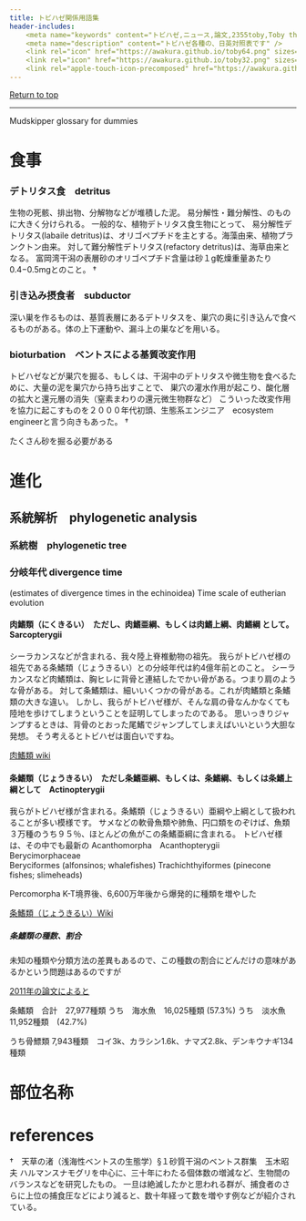 ```yaml
---
title: トビハゼ関係用語集
header-includes:
	<meta name="keywords" content="トビハゼ,ニュース,論文,2355toby,Toby the mudskipper,P Modestus" />
	<meta name="description" content="トビハゼ各種の、日英対照表です" />
	<link rel="icon" href="https://awakura.github.io/toby64.png" sizes="64x64" type="image/png" /> 
	<link rel="icon" href="https://awakura.github.io/toby32.png" sizes="32x32" type="image/png" />  
	<link rel="apple-touch-icon-precomposed" href="https://awakura.github.io/toby150.png" />
---
```


[Return to top](https://awakura.github.io/)

___


Mudskipper glossary for dummies

# 食事


### デトリタス食　detritus

生物の死骸、排出物、分解物などが堆積した泥。
易分解性・難分解性、のものに大きく分けられる。
一般的な、植物デトリタス食生物にとって、
易分解性デトリタス(labaile detritus)は、オリゴペプチドを主とする。海藻由来、植物プランクトン由来。
対して難分解性デトリタス(refactory detritus)は、海草由来となる。
富岡湾干潟の表層砂のオリゴペプチド含量は砂１g乾燥重量あたり0.4−0.5mgとのこと。
†

### 引き込み摂食者　subductor
深い巣を作るものは、基質表層にあるデトリタスを、巣穴の奥に引き込んで食べるものがある。体の上下運動や、漏斗上の巣などを用いる。


### bioturbation　ベントスによる基質改変作用
トビハゼなどが巣穴を掘る、もしくは、干潟中のデトリタスや微生物を食べるために、大量の泥を巣穴から持ち出すことで、
巣穴の灌水作用が起こり、酸化層の拡大と還元層の消失（窒素まわりの還元微生物群など）
こういった改変作用を協力に起こすものを２０００年代初頭、生態系エンジニア　ecosystem engineerと言う向きもあった。
†

たくさん砂を掘る必要がある

# 進化

## 系統解析　phylogenetic analysis

### 系統樹　phylogenetic tree

### 分岐年代 divergence time

(estimates of divergence times in the echinoidea)  Time scale of eutherian evolution


#### 肉鰭類（にくきるい）　ただし、肉鰭亜綱、もしくは肉鰭上綱、肉鰭綱 として。　Sarcopterygii

シーラカンスなどが含まれる、我々陸上脊椎動物の祖先。
我らがトビハゼ様の祖先である条鰭類（じょうきるい）との分岐年代は約4億年前とのこと。
シーラカンスなど肉鰭類は、胸ヒレに背骨と連結したでかい骨がある。つまり肩のような骨がある。
対して条鰭類は、細いいくつかの骨がある。これが肉鰭類と条鰭類の大きな違い。
しかし、我らがトビハゼ様が、そんな肩の骨なんかなくても陸地を歩けてしまうということを証明してしまったのである。
思いっきりジャンプするときは、背骨のとおった尾鰭でジャンプしてしまえばいいという大胆な発想。
そう考えるとトビハゼは面白いですね。

[肉鰭類 wiki](https://ja.wikipedia.org/wiki/%E8%82%89%E9%B0%AD%E9%A1%9E)

#### 条鰭類（じょうきるい）　ただし条鰭亜綱、もしくは、条鰭綱、もしくは条鰭上綱として　Actinopterygii

我らがトビハゼ様が含まれる。条鰭類（じょうきるい）亜綱や上綱として扱われることが多い模様です。
サメなどの軟骨魚類や肺魚、円口類をのぞけば、魚類３万種のうち９５％、ほとんどの魚がこの条鰭亜綱に含まれる。
トビハゼ様は、その中でも最新の
Acanthomorpha　Acanthopterygii	
Berycimorphaceae	
Beryciformes (alfonsinos; whalefishes) 
Trachichthyiformes (pinecone fishes; slimeheads) 

Percomorpha
K-T境界後、6,600万年後から爆発的に種類を増やした

[条鰭類（じょうきるい）Wiki ](https://ja.wikipedia.org/wiki/%E6%9D%A1%E9%B0%AD%E9%A1%9E)

##### 条鰭類の種数、割合

未知の種類や分類方法の差異もあるので、この種数の割合にどんだけの意味があるかという問題はあるのですが

[2011年の論文によると](https://www.aori.u-tokyo.ac.jp/research/news/2011/files/Otophysi20110722.pdf)

条鰭類　合計　27,977種類
うち　海水魚　16,025種類 (57.3%)
うち　淡水魚　11,952種類　(42.7%)

うち骨鰾類 7,943種類　コイ3k、カラシン1.6k、ナマズ2.8k、デンキウナギ134種類



# 部位名称


# references

†　天草の渚（浅海性ベントスの生態学）§１砂質干潟のベントス群集　玉木昭夫
 ハルマンスナモグリを中心に、三十年にわたる個体数の増減など、生物間のバランスなどを研究したもの。
一旦は絶滅したかと思われる群が、捕食者のさらに上位の捕食圧などにより減ると、数十年経って数を増やす例などが紹介されている。
